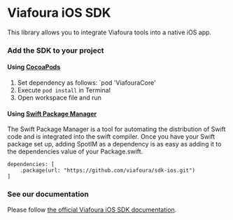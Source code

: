 # Viafoura iOS SDK

This library allows you to integrate Viafoura tools into a native iOS app.

### Add the SDK to your project

#### Using [CocoaPods](https://cocoapods.org)
1. Set dependency as follows:
    `pod 'ViafouraCore'
2. Execute `pod install` in Terminal
3. Open workspace file and run

#### Using [Swift Package Manager](https://swift.org/package-manager)
The Swift Package Manager is a tool for automating the distribution of Swift code and is integrated into the swift compiler.
Once you have your Swift package set up, adding SpotIM as a dependency is as easy as adding it to the dependencies value of your Package.swift.
```
dependencies: [
    .package(url: "https://github.com/viafoura/sdk-ios.git")
]
```

### See our documentation

Please follow [the official Viafoura iOS SDK documentation](https://documentation.viafoura.com/).
